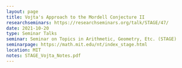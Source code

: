 ```yaml
---
layout: page
title: Vojta's Approach to the Mordell Conjecture II
researchseminars: https://researchseminars.org/talk/STAGE/47/
date: 2021-10-20
type: Seminar Talks
seminar: Seminar on Topics in Arithmetic, Geometry, Etc. (STAGE)
seminarpage: https://math.mit.edu/nt/index_stage.html
location: MIT
notes: STAGE_Vojta_Notes.pdf
---
```

